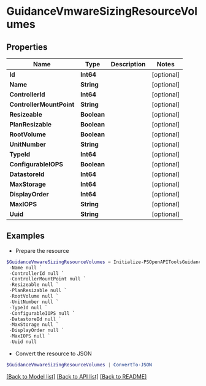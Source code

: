 # GuidanceVmwareSizingResourceVolumes
## Properties

Name | Type | Description | Notes
------------ | ------------- | ------------- | -------------
**Id** | **Int64** |  | [optional] 
**Name** | **String** |  | [optional] 
**ControllerId** | **Int64** |  | [optional] 
**ControllerMountPoint** | **String** |  | [optional] 
**Resizeable** | **Boolean** |  | [optional] 
**PlanResizable** | **Boolean** |  | [optional] 
**RootVolume** | **Boolean** |  | [optional] 
**UnitNumber** | **String** |  | [optional] 
**TypeId** | **Int64** |  | [optional] 
**ConfigurableIOPS** | **Boolean** |  | [optional] 
**DatastoreId** | **Int64** |  | [optional] 
**MaxStorage** | **Int64** |  | [optional] 
**DisplayOrder** | **Int64** |  | [optional] 
**MaxIOPS** | **String** |  | [optional] 
**Uuid** | **String** |  | [optional] 

## Examples

- Prepare the resource
```powershell
$GuidanceVmwareSizingResourceVolumes = Initialize-PSOpenAPIToolsGuidanceVmwareSizingResourceVolumes  -Id null `
 -Name null `
 -ControllerId null `
 -ControllerMountPoint null `
 -Resizeable null `
 -PlanResizable null `
 -RootVolume null `
 -UnitNumber null `
 -TypeId null `
 -ConfigurableIOPS null `
 -DatastoreId null `
 -MaxStorage null `
 -DisplayOrder null `
 -MaxIOPS null `
 -Uuid null
```

- Convert the resource to JSON
```powershell
$GuidanceVmwareSizingResourceVolumes | ConvertTo-JSON
```

[[Back to Model list]](../README.md#documentation-for-models) [[Back to API list]](../README.md#documentation-for-api-endpoints) [[Back to README]](../README.md)

